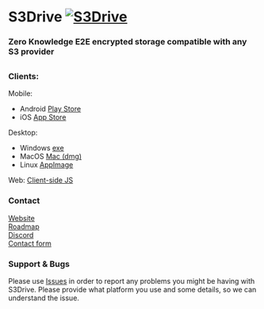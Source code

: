 # S3Drive [![S3Drive](https://web.s3drive.app/assets/assets/logos/logo_42.png)](https://s3drive.app/)

### Zero Knowledge E2E encrypted storage compatible with any S3 provider

<div style="margin-top: 30px;"></div>

### Clients:

Mobile:
- Android <a href="https://play.google.com/store/apps/details?id=com.s3.drive.file.explorer.storage.cloud.manager">Play Store</a>
- iOS <a href="https://apps.apple.com/us/app/s3drive-cloud-storage/id1665135106">App Store</a><br>

Desktop:
- Windows <a href="https://github.com/s3drive/app/raw/master/release/s3drive-win-x64.exe">exe</a>
- MacOS <a href="https://github.com/s3drive/app/raw/master/release/s3drive-mac-universal.dmg">Mac (dmg)</a>
- Linux <a href="https://github.com/s3drive/app/raw/master/release/S3Drive-x86_64.AppImage">AppImage</a>

Web: <a href="https://web.s3drive.app">Client-side JS</a>

### Contact
<a href="https://s3drive.app">Website</a><br>
<a href="https://s3drive.canny.io">Roadmap</a><br> 
<a href="https://discord.gg/YvxvypRqCu">Discord</a><br>
<a href="https://s3drive.app/feedback">Contact form</a>

### Support & Bugs
Please use [Issues](https://github.com/s3drive/app/issues) in order to report any problems you might be having with S3Drive.
Please provide what platform you use and some details, so we can understand the issue.
